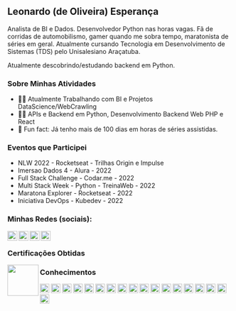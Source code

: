 ## Leonardo (de Oliveira) Esperança

Analista de BI e Dados. Desenvolvedor Python nas horas vagas. Fã de corridas de automobilismo, gamer quando me sobra tempo, maratonista de séries em geral.
Atualmente cursando Tecnologia em Desenvolvimento de Sistemas (TDS) pelo Unisalesiano Araçatuba.

Atualmente descobrindo/estudando backend em Python.

### Sobre Minhas Atividades

- 👨‍💻 Atualmente Trabalhando com BI e Projetos DataScience/WebCrawling 
- 🐍🐘 APIs e Backend em Python, Desenvolvimento Backend Web PHP e React
- 🍕 Fun fact: Já tenho mais de 100 dias em horas de séries assistidas.

### Eventos que Participei

- NLW 2022 - Rocketseat - Trilhas Origin e Impulse
- Imersao Dados 4 - Alura - 2022
- Full Stack Challenge - Codar.me - 2022
- Multi Stack Week - Python - TreinaWeb - 2022
- Maratona Explorer - Rocketseat - 2022
- Iniciativa DevOps - Kubedev - 2022


### Minhas Redes (sociais):
[<img align="left" width="22px" src="https://cdn.jsdelivr.net/npm/simple-icons@3.4.0/icons/linkedin.svg" />](https://www.linkedin.com/in/leonardo-esperanca/)
[<img align="left" width="22px" src="https://cdn.jsdelivr.net/npm/simple-icons@3.4.0/icons/instagram.svg" />](https://www.instagram.com/_espleonardo/)
[<img align="left" width="22px" src="https://cdn.jsdelivr.net/npm/simple-icons@3.4.0/icons/discord.svg" />](discord:esperancaleonardo#3118)
[<img align="left" width="22px" src="https://cdn.jsdelivr.net/npm/simple-icons@3.4.0/icons/skype.svg" />](skype:leonardo.oliveira.esperanca_1)
<br>


### Certificações Obtidas
[<img align="left" width="70px" src="https://images.credly.com/size/340x340/images/d8017c77-3cc0-4fdf-8e17-62e50632812e/bronze_1_small.png" />](https://www.credly.com/badges/dae593f8-4942-4628-8d1b-a0112bed5aa5/public_url)


### Conhecimentos
<a href="https://www.python.org/" title="Python"><img src="https://github.com/get-icon/geticon/raw/master/icons/python.svg" alt="Python" width="21px" height="21px"></a>
<a href="https://pandas.pydata.org/" title="pandas"><img src="https://github.com/get-icon/geticon/raw/master/icons/pandas-icon.svg" alt="pandas" width="21px" height="21px"></a>
<a href="https://numpy.org/" title="NumPy"><img src="https://github.com/get-icon/geticon/raw/master/icons/numpy-icon.svg" alt="NumPy" width="21px" height="21px"></a>
<a href="https://www.djangoproject.com/" title="Django"><img src="https://github.com/get-icon/geticon/raw/master/icons/django.svg" alt="Django" width="21px" height="21px"></a>
<a href="https://fastapi.tiangolo.com/" title="Next.js"><img src="https://fastapi.tiangolo.com/img/icon-white.svg" alt="FastAPI" width="21px" height="21px"></a>
<a href="https://dev.mysql.com/" title="MySQL"><img src="https://github.com/get-icon/geticon/raw/master/icons/mysql.svg" alt="MySQL" width="21px" height="21px"></a>
<a href="https://www.postgresql.org/" title="PostgreSQL"><img src="https://github.com/get-icon/geticon/raw/master/icons/postgresql.svg" alt="PostgreSQL" width="21px" height="21px"></a>
<a href="https://www.elastic.co/products/elasticsearch" title="Elasticsearch"><img src="https://github.com/get-icon/geticon/raw/master/icons/elasticsearch.svg" alt="Elasticsearch" width="21px" height="21px"></a>
<a href="https://git-scm.com/" title="Git"><img src="https://github.com/get-icon/geticon/raw/master/icons/git-icon.svg" alt="Git" width="21px" height="21px"></a>
<a href="https://code.visualstudio.com/" title="Visual Studio Code"><img src="https://github.com/get-icon/geticon/raw/master/icons/visual-studio-code.svg" alt="Visual Studio Code" width="21px" height="21px"></a>
<a href="https://www.docker.com/" title="docker"><img src="https://github.com/get-icon/geticon/raw/master/icons/docker-icon.svg" alt="docker" width="21px" height="21px"></a>
<a href="https://developer.mozilla.org/en-US/docs/Web/JavaScript" title="JavaScript"><img src="https://github.com/get-icon/geticon/raw/master/icons/javascript.svg" alt="JavaScript" width="21px" height="21px"></a>
<a href="https://www.w3.org/TR/html5/" title="HTML5"><img src="https://github.com/get-icon/geticon/raw/master/icons/html-5.svg" alt="HTML5" width="21px" height="21px"></a>
<a href="https://php.net/" title="PHP"><img src="https://github.com/get-icon/geticon/raw/master/icons/php.svg" alt="PHP" width="21px" height="21px"></a>
<a href="https://tailwindcss.com/" title="Tailwind CSS"><img src="https://github.com/get-icon/geticon/raw/master/icons/tailwindcss-icon.svg" alt="Tailwind CSS" width="21px" height="21px"></a>
<a href="https://reactjs.org/" title="React"><img src="https://github.com/get-icon/geticon/raw/master/icons/react.svg" alt="React" width="21px" height="21px"></a>
<a href="https://nodejs.org/" title="Node.js"><img src="https://github.com/get-icon/geticon/raw/master/icons/nodejs-icon.svg" alt="Node.js" width="21px" height="21px"></a>
<a href="https://nextjs.org/" title="Next.js"><img src="https://github.com/get-icon/geticon/raw/master/icons/nextjs-icon.svg" alt="Next.js" width="21px" height="21px"></a>


